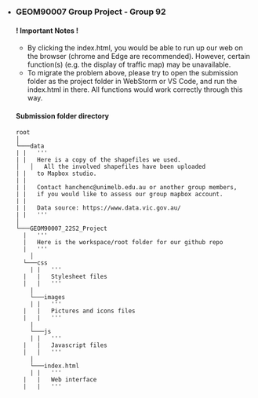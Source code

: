 - ### GEOM90007 Group Project - Group 92

  #### ! Important Notes !

  - By clicking the index.html, you would be able to run up our web on the browser (chrome and Edge are recommended). However, certain function(s) (e.g. the display of traffic map) may be unavailable.
  - To migrate the problem above, please try to open the submission folder as the project folder in WebStorm or VS Code, and run the index.html in there. All functions would work correctly through this way.

  

  #### Submission folder directory

  ```
  root  
  │
  └───data
  |	|	'''
  |	|	Here is a copy of the shapefiles we used.
  │   │   All the involved shapefiles have been uploaded 
  |	|	to Mapbox studio.
  |	|	
  |	|	Contact hanchenc@unimelb.edu.au or another group members,
  |	|	if you would like to assess our group mapbox account.
  |	|	
  |	|	Data source: https://www.data.vic.gov.au/
  |	|	'''
  │   
  └───GEOM90007_22S2_Project
  	|	'''
  	|	Here is the workspace/root folder for our github repo
  	|	'''
      │   
  	└───css
      |	|	'''
  	|	|	Stylesheet files
  	|	|	'''
      |
      └───images
      |	|	'''
  	|	|	Pictures and icons files
  	|	|	'''
      |	
      └───js
      |	|	'''
  	|	|	Javascript files
  	|	|	'''
      |	
      └───index.html
      |	|	'''
  	|	|	Web interface
  	|	|	'''
      
      
  ```

  
